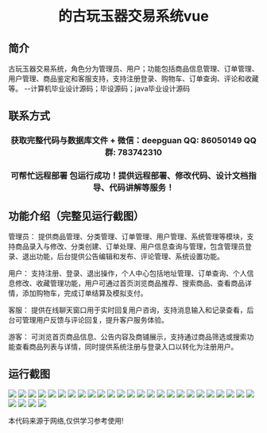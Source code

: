 <p><h1 align="center">的古玩玉器交易系统vue</h1></p>

## 简介
古玩玉器交易系统，角色分为管理员、用户；功能包括商品信息管理、订单管理、用户管理、商品鉴定和客服支持，支持注册登录、购物车、订单查询、评论和收藏等。    --计算机毕业设计源码；毕设源码；java毕业设计源码


## 联系方式
<p><h3 align="center">获取完整代码与数据库文件 + 微信：deepguan QQ: 86050149 QQ群: 783742310</h3></p>
<p><h3 align="center">可帮忙远程部署 包运行成功！提供远程部署、修改代码、设计文档指导、代码讲解等服务！</h3></p>

## 功能介绍（完整见运行截图）
管理员： 提供商品管理、分类管理、订单管理、用户管理、系统管理等模块，支持商品录入与修改、分类创建、订单处理、用户信息查询与管理，包含管理员登录、退出功能，后台提供公告编辑和发布、评论管理、系统设置功能。

用户： 支持注册、登录、退出操作，个人中心包括地址管理、订单查询、个人信息修改、收藏管理功能，用户可通过首页浏览商品推荐、搜索商品、查看商品详情，添加购物车，完成订单结算及模拟支付。

客服： 提供在线聊天窗口用于实时回复用户咨询，支持消息输入和记录查看，后台可管理用户反馈与评论回复，提升客户服务体验。

游客： 可浏览首页商品信息、公告内容及商铺展示，支持通过商品筛选或搜索功能查看商品列表与详情，同时提供系统注册与登录入口以转化为注册用户。


## 运行截图
![](https://bs-1329754181.cos.ap-shanghai.myqcloud.com/ssm/AntiqueJadeTradingSystem/img/001.jpg)
![](https://bs-1329754181.cos.ap-shanghai.myqcloud.com/ssm/AntiqueJadeTradingSystem/img/002.jpg)
![](https://bs-1329754181.cos.ap-shanghai.myqcloud.com/ssm/AntiqueJadeTradingSystem/img/003.jpg)
![](https://bs-1329754181.cos.ap-shanghai.myqcloud.com/ssm/AntiqueJadeTradingSystem/img/004.jpg)
![](https://bs-1329754181.cos.ap-shanghai.myqcloud.com/ssm/AntiqueJadeTradingSystem/img/005.jpg)
![](https://bs-1329754181.cos.ap-shanghai.myqcloud.com/ssm/AntiqueJadeTradingSystem/img/006.jpg)
![](https://bs-1329754181.cos.ap-shanghai.myqcloud.com/ssm/AntiqueJadeTradingSystem/img/007.jpg)
![](https://bs-1329754181.cos.ap-shanghai.myqcloud.com/ssm/AntiqueJadeTradingSystem/img/008.jpg)
![](https://bs-1329754181.cos.ap-shanghai.myqcloud.com/ssm/AntiqueJadeTradingSystem/img/009.jpg)
![](https://bs-1329754181.cos.ap-shanghai.myqcloud.com/ssm/AntiqueJadeTradingSystem/img/010.jpg)
![](https://bs-1329754181.cos.ap-shanghai.myqcloud.com/ssm/AntiqueJadeTradingSystem/img/011.jpg)
![](https://bs-1329754181.cos.ap-shanghai.myqcloud.com/ssm/AntiqueJadeTradingSystem/img/012.jpg)
![](https://bs-1329754181.cos.ap-shanghai.myqcloud.com/ssm/AntiqueJadeTradingSystem/img/013.jpg)
![](https://bs-1329754181.cos.ap-shanghai.myqcloud.com/ssm/AntiqueJadeTradingSystem/img/014.jpg)
![](https://bs-1329754181.cos.ap-shanghai.myqcloud.com/ssm/AntiqueJadeTradingSystem/img/015.jpg)
![](https://bs-1329754181.cos.ap-shanghai.myqcloud.com/ssm/AntiqueJadeTradingSystem/img/016.jpg)
![](https://bs-1329754181.cos.ap-shanghai.myqcloud.com/ssm/AntiqueJadeTradingSystem/img/017.jpg)
![](https://bs-1329754181.cos.ap-shanghai.myqcloud.com/ssm/AntiqueJadeTradingSystem/img/018.jpg)
![](https://bs-1329754181.cos.ap-shanghai.myqcloud.com/ssm/AntiqueJadeTradingSystem/img/019.jpg)
![](https://bs-1329754181.cos.ap-shanghai.myqcloud.com/ssm/AntiqueJadeTradingSystem/img/020.jpg)
![](https://bs-1329754181.cos.ap-shanghai.myqcloud.com/ssm/AntiqueJadeTradingSystem/img/021.jpg)
![](https://bs-1329754181.cos.ap-shanghai.myqcloud.com/ssm/AntiqueJadeTradingSystem/img/022.jpg)
![](https://bs-1329754181.cos.ap-shanghai.myqcloud.com/ssm/AntiqueJadeTradingSystem/img/023.jpg)
![](https://bs-1329754181.cos.ap-shanghai.myqcloud.com/ssm/AntiqueJadeTradingSystem/img/024.jpg)
![](https://bs-1329754181.cos.ap-shanghai.myqcloud.com/ssm/AntiqueJadeTradingSystem/img/025.jpg)
![](https://bs-1329754181.cos.ap-shanghai.myqcloud.com/ssm/AntiqueJadeTradingSystem/img/026.jpg)
![](https://bs-1329754181.cos.ap-shanghai.myqcloud.com/ssm/AntiqueJadeTradingSystem/img/027.jpg)
![](https://bs-1329754181.cos.ap-shanghai.myqcloud.com/ssm/AntiqueJadeTradingSystem/img/028.jpg)
![](https://bs-1329754181.cos.ap-shanghai.myqcloud.com/ssm/AntiqueJadeTradingSystem/img/029.jpg)

<p>本代码来源于网络,仅供学习参考使用!</p>
